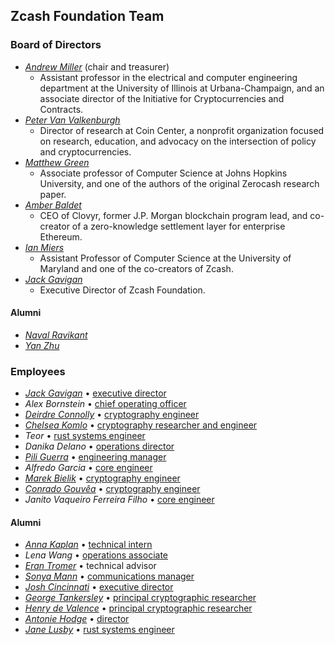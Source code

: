 <h2 id="team">Zcash Foundation Team</h2>

### Board of Directors

- [_Andrew Miller_](https://soc1024.com/) (chair and treasurer)
  - Assistant professor in the electrical and computer engineering department at the University of Illinois at Urbana-Champaign, and an associate director of the Initiative for Cryptocurrencies and Contracts.
- [_Peter Van Valkenburgh_](https://www.coincenter.org/people/peter-van-valkenburgh/)
  - Director of research at Coin Center, a nonprofit organization focused on research, education, and advocacy on the intersection of policy and cryptocurrencies.
- [_Matthew Green_](https://isi.jhu.edu/~mgreen/)
  - Associate professor of Computer Science at Johns Hopkins University, and one of the authors of the original Zerocash research paper.
- [_Amber Baldet_](http://www.amberbaldet.com/)
  - CEO of Clovyr, former J.P. Morgan blockchain program lead, and co-creator of a zero-knowledge settlement layer for enterprise Ethereum.
- [_Ian Miers_](https://cs.jhu.edu/~imiers/)
  - Assistant Professor of Computer Science at the University of Maryland and one of the co-creators of Zcash.
- [_Jack Gavigan_](https://twitter.com/JackGavigan)
  - Executive Director of Zcash Foundation.
  
#### Alumni

- [_Naval Ravikant_](https://angel.co/naval)
- [_Yan Zhu_](https://diracdeltas.github.io/)

### Employees

- [_Jack Gavigan_](https://twitter.com/JackGavigan) • [executive director](https://www.zfnd.org/blog/welcome-jack/)
- _Alex Bornstein_ • [chief operating officer](https://www.zfnd.org/blog/welcome-alex/)
- [_Deirdre Connolly_](https://twitter.com/durumcrustulum) • [cryptography engineer](https://www.zfnd.org/blog/welcome-deirdre/)
- [_Chelsea Komlo_](https://twitter.com/chelseakomlo) • [cryptography researcher and engineer](https://www.zfnd.org/blog/welcome-chelsea/)
- _Teor_ • [rust systems engineer](https://www.zfnd.org/blog/welcome-jane-and-teor/)
- _Danika Delano_ • [operations director](https://www.zfnd.org/blog/welcome-danika/)
- [_Pili Guerra_](https://twitter.com/mpguerra) • [engineering manager](https://www.zfnd.org/blog/welcome-pili/)
- _Alfredo Garcia_ • [core engineer](https://www.zfnd.org/blog/welcome-alfredo/)
- [_Marek Bielik_](https://twitter.com/upbqdn) • [cryptography engineer](https://www.zfnd.org/blog/welcome-marek/)
- [_Conrado Gouvêa_](https://twitter.com/conradoplg) • [cryptography engineer](https://www.zfnd.org/blog/welcome-conrado/)
- _Janito Vaqueiro Ferreira Filho_ • [core engineer](https://www.zfnd.org/blog/welcome-janito/)

#### Alumni

- [_Anna Kaplan_](https://twitter.com/kaplannie) • [technical intern](https://www.zfnd.org/blog/anna-kaplan-welcome/)
- _Lena Wang_ • [operations associate](https://www.zfnd.org/blog/welcome-lena/)
- [_Eran Tromer_](https://www.tau.ac.il/~tromer/) • technical advisor
- [_Sonya Mann_](https://twitter.com/sonyaellenmann) • [communications manager](https://www.zfnd.org/blog/welcome-sonya/)
- [_Josh Cincinnati_](https://twitter.com/acityinohio) • [executive director](https://www.zfnd.org/blog/farewell-josh/)
- [_George Tankersley_](https://twitter.com/gtank__) • [principal cryptographic researcher](https://www.zfnd.org/blog/welcome-jane-and-teor/)
- [_Henry de Valence_](https://twitter.com/hdevalence) • [principal cryptographic researcher](https://www.zfnd.org/blog/goodbye-henry/)
- [_Antonie Hodge_](https://twitter.com/antoniehodge) • [director](https://www.zfnd.org/blog/farewell-antonie/)
- [_Jane Lusby_](https://twitter.com/yaahc_) • [rust systems engineer](https://www.zfnd.org/blog/welcome-jane-and-teor/)


